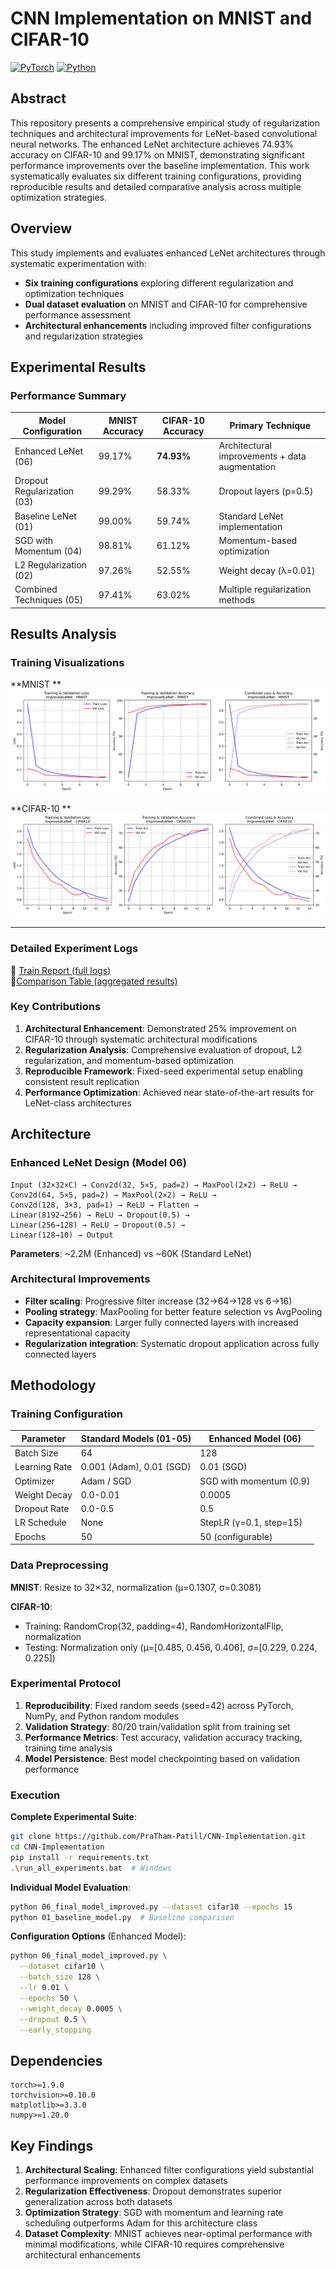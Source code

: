 # CNN Implementation on MNIST and CIFAR-10

[![PyTorch](https://img.shields.io/badge/PyTorch-EE4C2C?style=flat&logo=pytorch&logoColor=white)](https://pytorch.org/)
[![Python](https://img.shields.io/badge/Python-3.8+-blue?style=flat&logo=python&logoColor=white)](https://python.org/)

## Abstract

This repository presents a comprehensive empirical study of regularization techniques and architectural improvements for LeNet-based convolutional neural networks. The enhanced LeNet architecture achieves 74.93% accuracy on CIFAR-10 and 99.17% on MNIST, demonstrating significant performance improvements over the baseline implementation. This work systematically evaluates six different training configurations, providing reproducible results and detailed comparative analysis across multiple optimization strategies.

## Overview

This study implements and evaluates enhanced LeNet architectures through systematic experimentation with:

- **Six training configurations** exploring different regularization and optimization techniques
- **Dual dataset evaluation** on MNIST and CIFAR-10 for comprehensive performance assessment
- **Architectural enhancements** including improved filter configurations and regularization strategies


## Experimental Results

### Performance Summary

| Model Configuration         | MNIST Accuracy | CIFAR-10 Accuracy | Primary Technique                              |
| --------------------------- | -------------- | ----------------- | ---------------------------------------------- |
| Enhanced LeNet (06)         | 99.17%         | **74.93%**        | Architectural improvements + data augmentation |
| Dropout Regularization (03) | 99.29%         | 58.33%            | Dropout layers (p=0.5)                         |
| Baseline LeNet (01)         | 99.00%         | 59.74%            | Standard LeNet implementation                  |
| SGD with Momentum (04)      | 98.81%         | 61.12%            | Momentum-based optimization                    |
| L2 Regularization (02)      | 97.26%         | 52.55%            | Weight decay (λ=0.01)                          |
| Combined Techniques (05)    | 97.41%         | 63.02%            | Multiple regularization methods                |

## Results Analysis
###  Training Visualizations

**MNIST **  
![MNIST Results](results/ImprovedLeNet_mnist_sgd_dropout0.5_wd5e-04_10epochs.png)

**CIFAR-10 **  
![CIFAR10 Results](results/ImprovedLeNet_cifar10_sgd_dropout0.5_wd5e-04_15epochs.png)


---

###  Detailed Experiment Logs

📄 [Train Report (full logs)](results/train_report.txt)  
📄[Comparison Table (aggregated results)](results/comparison_table.txt)

### Key Contributions

1. **Architectural Enhancement**: Demonstrated 25% improvement on CIFAR-10 through systematic architectural modifications
2. **Regularization Analysis**: Comprehensive evaluation of dropout, L2 regularization, and momentum-based optimization
3. **Reproducible Framework**: Fixed-seed experimental setup enabling consistent result replication
4. **Performance Optimization**: Achieved near state-of-the-art results for LeNet-class architectures

## Architecture

### Enhanced LeNet Design (Model 06)

```
Input (32×32×C) → Conv2d(32, 5×5, pad=2) → MaxPool(2×2) → ReLU →
Conv2d(64, 5×5, pad=2) → MaxPool(2×2) → ReLU →
Conv2d(128, 3×3, pad=1) → ReLU → Flatten →
Linear(8192→256) → ReLU → Dropout(0.5) →
Linear(256→128) → ReLU → Dropout(0.5) →
Linear(128→10) → Output
```

**Parameters**: ~2.2M (Enhanced) vs ~60K (Standard LeNet)

### Architectural Improvements

- **Filter scaling**: Progressive filter increase (32→64→128 vs 6→16)
- **Pooling strategy**: MaxPooling for better feature selection vs AvgPooling
- **Capacity expansion**: Larger fully connected layers with increased representational capacity
- **Regularization integration**: Systematic dropout application across fully connected layers

## Methodology

### Training Configuration

| Parameter | Standard Models (01-05) | Enhanced Model (06) |
|-----------|-------------------------|-------------------|
| Batch Size | 64 | 128 |
| Learning Rate | 0.001 (Adam), 0.01 (SGD) | 0.01 (SGD) |
| Optimizer | Adam / SGD | SGD with momentum (0.9) |
| Weight Decay | 0.0-0.01 | 0.0005 |
| Dropout Rate | 0.0-0.5 | 0.5 |
| LR Schedule | None | StepLR (γ=0.1, step=15) |
| Epochs | 50 | 50 (configurable) |

### Data Preprocessing

**MNIST**: Resize to 32×32, normalization (μ=0.1307, σ=0.3081)

**CIFAR-10**: 
- Training: RandomCrop(32, padding=4), RandomHorizontalFlip, normalization
- Testing: Normalization only (μ=[0.485, 0.456, 0.406], σ=[0.229, 0.224, 0.225])

### Experimental Protocol

1. **Reproducibility**: Fixed random seeds (seed=42) across PyTorch, NumPy, and Python random modules
2. **Validation Strategy**: 80/20 train/validation split from training set
3. **Performance Metrics**: Test accuracy, validation accuracy tracking, training time analysis
4. **Model Persistence**: Best model checkpointing based on validation performance


### Execution

**Complete Experimental Suite**:
```bash
git clone https://github.com/PraTham-Patill/CNN-Implementation.git
cd CNN-Implementation
pip install -r requirements.txt
.\run_all_experiments.bat  # Windows
```

**Individual Model Evaluation**:
```bash
python 06_final_model_improved.py --dataset cifar10 --epochs 15
python 01_baseline_model.py  # Baseline comparison
```

**Configuration Options** (Enhanced Model):
```bash
python 06_final_model_improved.py \
  --dataset cifar10 \
  --batch_size 128 \
  --lr 0.01 \
  --epochs 50 \
  --weight_decay 0.0005 \
  --dropout 0.5 \
  --early_stopping
```


## Dependencies

```
torch>=1.9.0
torchvision>=0.10.0
matplotlib>=3.3.0
numpy>=1.20.0
```

## Key Findings

1. **Architectural Scaling**: Enhanced filter configurations yield substantial performance improvements on complex datasets
2. **Regularization Effectiveness**: Dropout demonstrates superior generalization across both datasets
3. **Optimization Strategy**: SGD with momentum and learning rate scheduling outperforms Adam for this architecture class
4. **Dataset Complexity**: MNIST achieves near-optimal performance with minimal modifications, while CIFAR-10 requires comprehensive architectural enhancements


